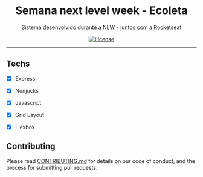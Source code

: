<h1 align="center">
Semana next level week - Ecoleta
</h1>

<p align="center">Sistema desenvolvido durante a NLW - juntos com a Rocketseat</p>

<p align="center">
  <a href="https://opensource.org/licenses/MIT">
    <img src="https://img.shields.io/github/license/rocketseat/youtube-clone-discord?color=%237159c1&logo=mit" alt="License">
  </a>
</p>

<hr>


## Techs

- [x] Express
- [x] Nunjucks
- [x] Javascript
- [x] Grid Layout
- [x] Flexbox


## Contributing

Please read [CONTRIBUTING.md](CONTRIBUTING.md) for details on our code of conduct, and the process for submitting pull requests.
